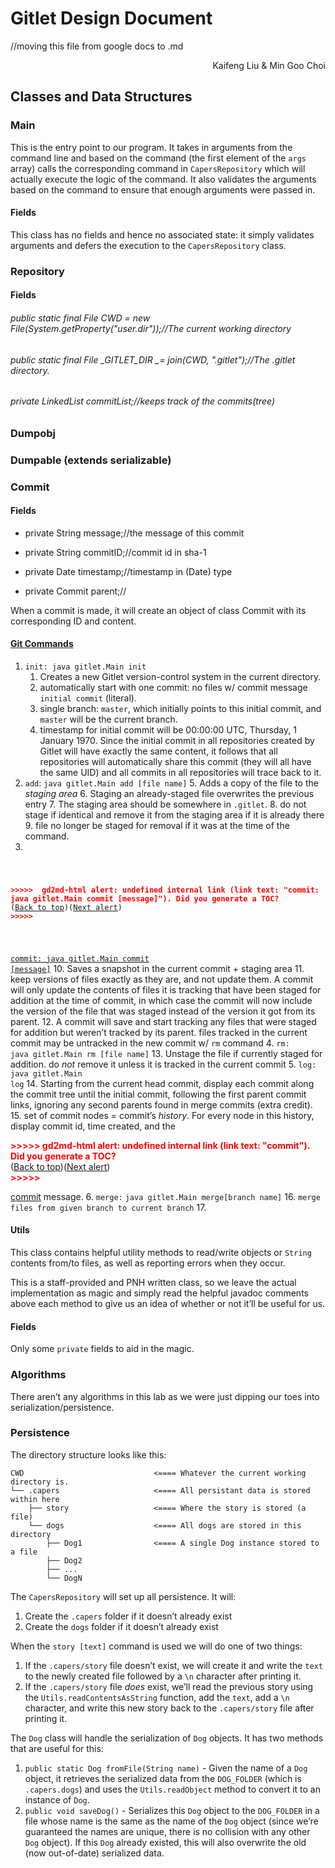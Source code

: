 




# Gitlet Design Document

//moving this file from google docs to .md

<p style="text-align: right">
Kaifeng Liu & Min Goo Choi</p>



## **Classes and Data Structures**


### **Main**

This is the entry point to our program. It takes in arguments from the command line and based on the command (the first element of the `args` array) calls the corresponding command in `CapersRepository` which will actually execute the logic of the command. It also validates the arguments based on the command to ensure that enough arguments were passed in.


#### Fields

This class has no fields and hence no associated state: it simply validates arguments and defers the execution to the `CapersRepository` class.


### **Repository**


#### Fields


###### public static final File CWD = new File(System.getProperty("user.dir"));//The current working directory


###### public static final File _GITLET_DIR _= join(_CWD_, ".gitlet");//The .gitlet directory.


###### private LinkedList commitList;//keeps track of the commits(tree)


### **Dumpobj**


### **Dumpable (extends serializable)**


### **Commit**


#### **Fields**


* private String message;//the message of this commit

* private String commitID;//commit id in sha-1

* private Date timestamp;//timestamp in (Date) type
* private Commit parent;//


When a commit is made, it will create an object of class Commit with its corresponding ID and content.


#### **<span style="text-decoration:underline;">Git Commands</span>**



1. `init: java gitlet.Main init`
    1. Creates a new Gitlet version-control system in the current directory.
    2. automatically start with one commit: no files w/ commit message `initial commit` (literal).
    3. single branch: `master`, which initially points to this initial commit, and `master` will be the current branch.
    4. timestamp for initial commit will be 00:00:00 UTC, Thursday, 1 January 1970. Since the initial commit in all repositories created by Gitlet will have exactly the same content, it follows that all repositories will automatically share this commit (they will all have the same UID) and all commits in all repositories will trace back to it.
2. `add`: `java gitlet.Main add [file name]`
    5. Adds a copy of the file to the _staging area_
    6. Staging an already-staged file overwrites the previous entry
    7. The staging area should be somewhere in `.gitlet`.
    8. do not stage if identical and remove it from the staging area if it is already there
    9. file no longer be staged for removal if it was at the time of the command.
3. <code>

<p id="gdcalert1" ><span style="color: red; font-weight: bold">>>>>>  gd2md-html alert: undefined internal link (link text: "commit: java gitlet.Main commit [message]"). Did you generate a TOC? </span><br>(<a href="#">Back to top</a>)(<a href="#gdcalert2">Next alert</a>)<br><span style="color: red; font-weight: bold">>>>>> </span></p>

[commit: java gitlet.Main commit [message]](#heading=h.thkn9s5gaey6)</code>
10. Saves a snapshot in the current commit + staging area
11. keep versions of files exactly as they are, and not update them. A commit will only update the contents of files it is tracking that have been staged for addition at the time of commit, in which case the commit will now include the version of the file that was staged instead of the version it got from its parent.
12. A commit will save and start tracking any files that were staged for addition but weren’t tracked by its parent. files tracked in the current commit may be untracked in the new commit  w/  <code>rm</code> command
4. <code>rm: java gitlet.Main rm [file name]</code>
    13. Unstage the file if currently staged for addition. do <em>not</em> remove it unless it is tracked in the current commit
5. <code>log:</code> <code>java gitlet.Main log</code>
    14. Starting from the current head commit, display each commit along the commit tree until the initial commit, following the first parent commit links, ignoring any second parents found in merge commits (extra credit).
    15. set of commit nodes = commit’s <em>history</em>. For every node in this history, display commit id, time created, and the

<p id="gdcalert2" ><span style="color: red; font-weight: bold">>>>>>  gd2md-html alert: undefined internal link (link text: "commit"). Did you generate a TOC? </span><br>(<a href="#">Back to top</a>)(<a href="#gdcalert3">Next alert</a>)<br><span style="color: red; font-weight: bold">>>>>> </span></p>

[commit](#heading=h.thkn9s5gaey6) message.
6. <code>merge:</code> <code>java gitlet.Main merge[branch name]</code>
    16. <code>merge files from given branch to current branch</code>
    17.


#### <strong>Utils</strong>

This class contains helpful utility methods to read/write objects or `String` contents from/to files, as well as reporting errors when they occur.

This is a staff-provided and PNH written class, so we leave the actual implementation as magic and simply read the helpful javadoc comments above each method to give us an idea of whether or not it’ll be useful for us.


#### **Fields**

Only some `private` fields to aid in the magic.


### **Algorithms**

There aren’t any algorithms in this lab as we were just dipping our toes into serialization/persistence.


### **Persistence**

The directory structure looks like this:


```
CWD                             <==== Whatever the current working directory is.
└── .capers                     <==== All persistant data is stored within here
    ├── story                   <==== Where the story is stored (a file)
    └── dogs                    <==== All dogs are stored in this directory
        ├── Dog1                <==== A single Dog instance stored to a file
        ├── Dog2
        ├── ...
        └── DogN
```


The `CapersRepository` will set up all persistence. It will:



1. Create the `.capers` folder if it doesn’t already exist
2. Create the `dogs` folder if it doesn’t already exist

When the `story [text]` command is used we will do one of two things:



1. If the `.capers/story` file doesn’t exist, we will create it and write the `text` to the newly created file followed by a `\n` character after printing it.
2. If the `.capers/story` file _does_ exist, we’ll read the previous story using the `Utils.readContentsAsString` function, add the `text`, add a `\n` character, and write this new story back to the `.capers/story` file after printing it.

The `Dog` class will handle the serialization of `Dog` objects. It has two methods that are useful for this:



1. `public static Dog fromFile(String name)` - Given the name of a `Dog` object, it retrieves the serialized data from the `DOG_FOLDER` (which is `.capers.dogs`) and uses the `Utils.readObject` method to convert it to an instance of `Dog`.
2. `public void saveDog()` - Serializes this `Dog` object to the `DOG_FOLDER` in a file whose name is the same as the name of the `Dog` object (since we’re guaranteed the names are unique, there is no collision with any other `Dog` object). If this `Dog` already existed, this will also overwrite the old (now out-of-date) serialized data.